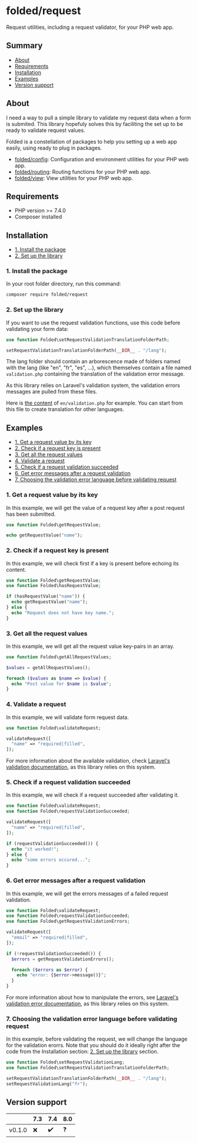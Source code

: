 # folded/request

Request utilities, including a request validator, for your PHP web app.

## Summary

- [About](#about)
- [Requirements](#requirements)
- [Installation](#installation)
- [Examples](#examples)
- [Version support](#version-support)

## About

I need a way to pull a simple library to validate my request data when a form is submited. This library hopefuly solves this by faciliting the set up to be ready to validate request values.

Folded is a constellation of packages to help you setting up a web app easily, using ready to plug in packages.

- [folded/config](https://github.com/folded-php/config): Configuration and environment utilities for your PHP web app.
- [folded/routing](https://github.com/folded-php/routing): Routing functions for your PHP web app.
- [folded/view](https://github.com/folded-php/view): View utilities for your PHP web app.

## Requirements

- PHP version >= 7.4.0
- Composer installed

## Installation

- [1. Install the package](#1-install-the-package)
- [2. Set up the library](#2-set-up-the-library)

### 1. Install the package

In your root folder directory, run this command:

```bash
composer require folded/request
```

### 2. Set up the library

If you want to use the request validation functions, use this code before validating your form data:

```php
use function Folded\setRequestValidationTranslationFolderPath;

setRequestValidationTranslationFolderPath(__DIR__ . "/lang");
```

The lang folder should contain an arborescence made of folders named with the lang (like "en", "fr", "es", ...), which themselves contain a file named `validation.php` containing the translation of the validation error message.

As this library relies on Laravel's validation system, the validation errors messages are pulled from these files.

Here is [the content](https://github.com/laravel/laravel/blob/v7.25.0/resources/lang/en/validation.php) of `en/validation.php` for example. You can start from this file to create translation for other languages.

## Examples

- [1. Get a request value by its key](#1-get-a-request-value-by-its-key)
- [2. Check if a request key is present](#2-check-if-a-request-key-is-present)
- [3. Get all the request values](#3-get-all-the-request-values)
- [4. Validate a request](#4-validate-a-request)
- [5. Check if a request validation succeeded](#5-check-if-a-request-validation-succeeded)
- [6. Get error messages after a request validation](#6-get-error-messages-after-a-request-validation)
- [7. Choosing the validation error language before validating request](#7-choosing-the-validation-error-language-before-validating-request)

### 1. Get a request value by its key

In this example, we will get the value of a request key after a post request has been submitted.

```php
use function Folded\getRequestValue;

echo getRequestValue("name");
```

### 2. Check if a request key is present

In this example, we will check first if a key is present before echoing its content.

```php
use function Folded\getRequestValue;
use function Folded\hasRequestValue;

if (hasRequestValue("name")) {
  echo getRequestValue("name");
} else {
  echo "Request does not have key name.";
}
```

### 3. Get all the request values

In this example, we will get all the request value key-pairs in an array.

```php
use function Folded\getAllRequestValues;

$values = getAllRequestValues();

foreach ($values as $name => $value) {
  echo "Post value for $name is $value";
}
```

### 4. Validate a request

In this example, we will validate form request data.

```php
use function Folded\validateRequest;

validateRequest([
  "name" => "required|filled",
]);
```

For more information about the available validation, check [Laravel's validation documentation](https://laravel.com/docs/7.x/validation#available-validation-rules), as this library relies on this system.

### 5. Check if a request validation succeeded

In this example, we will check if a request succeeded after validating it.

```php
use function Folded\validateRequest;
use function Folded\requestValidationSucceeded;

validateRequest([
  "name" => "required|filled",
]);

if (requestValidationSucceeded()) {
  echo "it worked!";
} else {
  echo "some errors occured...";
}
```

### 6. Get error messages after a request validation

In this example, we will get the errors messages of a failed request validation.

```php
use function Folded\validateRequest;
use function Folded\requestValidationSucceeded;
use function Folded\getRequestValidationErrors;

validateRequest([
  "email" => "required|filled",
]);

if (!requestValidationSucceeded()) {
  $errors = getRequestValidationErrors();

  foreach ($errors as $error) {
    echo "error: {$error->message()}";
  }
}
```

For more information about how to manipulate the errors, see [Laravel's validation error documentation](https://laravel.com/docs/7.x/validation#working-with-error-messages), as this library relies on this system.

### 7. Choosing the validation error language before validating request

In this example, before validating the request, we will change the language for the validation erorrs. Note that you should do it ideally right after the code from the Installation section: [2. Set up the library](#2-set-up-the-library) section.

```php
use function Folded\setRequestValidationLang;
use function Folded\setRequestValidationTranslationFolderPath;

setRequestValidationTranslationFolderPath(__DIR__ . "/lang");
setRequestValidationLang("fr");
```

## Version support

|        | 7.3 | 7.4 | 8.0 |
| ------ | --- | --- | --- |
| v0.1.0 | ❌  | ✔️  | ❓  |

